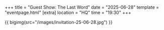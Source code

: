 +++
title = "Guest Show: The Last Word"
date = "2025-06-28"
template = "eventpage.html"
[extra]
location = "HQ"
time = "19:30"
+++

{{ bigimg(src="/images/invitation-25-06-28.jpg") }}
